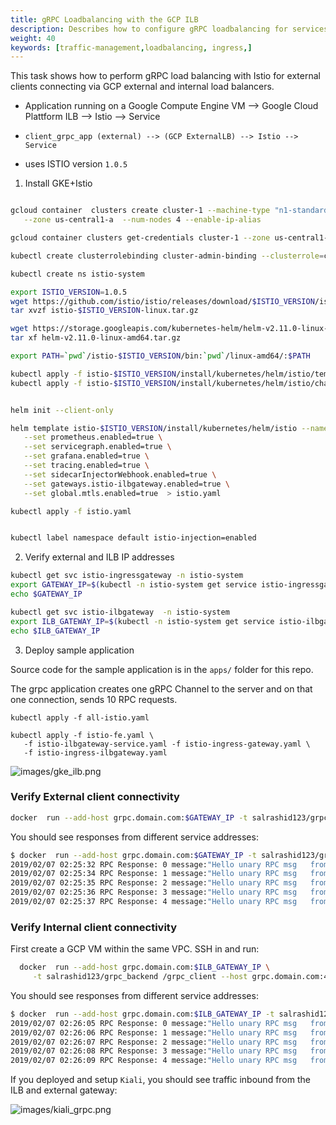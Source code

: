 ```yaml
---
title: gRPC Loadbalancing with the GCP ILB
description: Describes how to configure gRPC loadbalancing for services outside the mesh via the GCP internal and external loadbalancers.
weight: 40
keywords: [traffic-management,loadbalancing, ingress,]
---
```


This task shows how to perform gRPC load balancing with Istio for external clients connecting via GCP external and internal load balancers.


-  Application running on a Google Compute Engine VM --> Google Cloud Plattform ILB --> Istio --> Service

- `client_grpc_app (external) --> (GCP ExternalLB) --> Istio --> Service`


- uses ISTIO version `1.0.5`

1) Install GKE+Istio


```bash

gcloud container  clusters create cluster-1 --machine-type "n1-standard-2" \
   --zone us-central1-a  --num-nodes 4 --enable-ip-alias

gcloud container clusters get-credentials cluster-1 --zone us-central1-a

kubectl create clusterrolebinding cluster-admin-binding --clusterrole=cluster-admin --user=$(gcloud config get-value core/account)

kubectl create ns istio-system

export ISTIO_VERSION=1.0.5
wget https://github.com/istio/istio/releases/download/$ISTIO_VERSION/istio-$ISTIO_VERSION-linux.tar.gz
tar xvzf istio-$ISTIO_VERSION-linux.tar.gz

wget https://storage.googleapis.com/kubernetes-helm/helm-v2.11.0-linux-amd64.tar.gz
tar xf helm-v2.11.0-linux-amd64.tar.gz

export PATH=`pwd`/istio-$ISTIO_VERSION/bin:`pwd`/linux-amd64/:$PATH

kubectl apply -f istio-$ISTIO_VERSION/install/kubernetes/helm/istio/templates/crds.yaml
kubectl apply -f istio-$ISTIO_VERSION/install/kubernetes/helm/istio/charts/certmanager/templates/crds.yaml


helm init --client-only

helm template istio-$ISTIO_VERSION/install/kubernetes/helm/istio --name istio --namespace istio-system \
   --set prometheus.enabled=true \
   --set servicegraph.enabled=true \
   --set grafana.enabled=true \
   --set tracing.enabled=true \
   --set sidecarInjectorWebhook.enabled=true \
   --set gateways.istio-ilbgateway.enabled=true \
   --set global.mtls.enabled=true  > istio.yaml

kubectl apply -f istio.yaml


kubectl label namespace default istio-injection=enabled
```


2) Verify external and ILB IP addresses

```bash
kubectl get svc istio-ingressgateway -n istio-system
export GATEWAY_IP=$(kubectl -n istio-system get service istio-ingressgateway -o jsonpath='{.status.loadBalancer.ingress[0].ip}')
echo $GATEWAY_IP

kubectl get svc istio-ilbgateway  -n istio-system
export ILB_GATEWAY_IP=$(kubectl -n istio-system get service istio-ilbgateway -o jsonpath='{.status.loadBalancer.ingress[0].ip}')
echo $ILB_GATEWAY_IP

```

3) Deploy sample application

Source code for the sample application is in the `apps/` folder for this repo.

The grpc application creates one gRPC Channel to the server and on that one connection, sends 10 RPC requests.

```
kubectl apply -f all-istio.yaml

kubectl apply -f istio-fe.yaml \
   -f istio-ilbgateway-service.yaml -f istio-ingress-gateway.yaml \
   -f istio-ingress-ilbgateway.yaml
```

![images/gke_ilb.png](images/gke_ilb.png)


### Verify External client connectivity


```bash
docker  run --add-host grpc.domain.com:$GATEWAY_IP -t salrashid123/grpc_backend /grpc_client --host grpc.domain.com:443
```

You should see responses from different service addresses:

```bash
$ docker  run --add-host grpc.domain.com:$GATEWAY_IP -t salrashid123/grpc_backend /grpc_client --host grpc.domain.com:443
2019/02/07 02:25:32 RPC Response: 0 message:"Hello unary RPC msg   from hostname fe-deployment-64768579c-4p528"
2019/02/07 02:25:34 RPC Response: 1 message:"Hello unary RPC msg   from hostname fe-deployment-64768579c-626bw"
2019/02/07 02:25:35 RPC Response: 2 message:"Hello unary RPC msg   from hostname fe-deployment-64768579c-swmk9"
2019/02/07 02:25:36 RPC Response: 3 message:"Hello unary RPC msg   from hostname fe-deployment-64768579c-7cj7g"
2019/02/07 02:25:37 RPC Response: 4 message:"Hello unary RPC msg   from hostname fe-deployment-64768579c-4p528"
```

### Verify Internal client connectivity

First create a GCP VM within the same VPC.  SSH in and run:

```bash
  docker  run --add-host grpc.domain.com:$ILB_GATEWAY_IP \
     -t salrashid123/grpc_backend /grpc_client --host grpc.domain.com:443
```

You should see responses from different service addresses:

```bash
$ docker  run --add-host grpc.domain.com:$ILB_GATEWAY_IP -t salrashid123/grpc_backend /grpc_client --host grpc.domain.com:443
2019/02/07 02:26:05 RPC Response: 0 message:"Hello unary RPC msg   from hostname fe-deployment-64768579c-4p528"
2019/02/07 02:26:06 RPC Response: 1 message:"Hello unary RPC msg   from hostname fe-deployment-64768579c-626bw"
2019/02/07 02:26:07 RPC Response: 2 message:"Hello unary RPC msg   from hostname fe-deployment-64768579c-swmk9"
2019/02/07 02:26:08 RPC Response: 3 message:"Hello unary RPC msg   from hostname fe-deployment-64768579c-7cj7g"
2019/02/07 02:26:09 RPC Response: 4 message:"Hello unary RPC msg   from hostname fe-deployment-64768579c-4p528"
```

If you deployed and setup `Kiali`, you should see traffic inbound from the ILB and external gateway:

![images/kiali_grpc.png](images/kiali_grpc.png)
